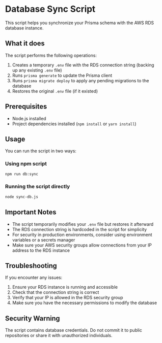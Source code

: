 # Database Sync Script

This script helps you synchronize your Prisma schema with the AWS RDS database instance.

## What it does

The script performs the following operations:

1. Creates a temporary `.env` file with the RDS connection string (backing up any existing `.env` file)
2. Runs `prisma generate` to update the Prisma client
3. Runs `prisma migrate deploy` to apply any pending migrations to the database
4. Restores the original `.env` file (if it existed)

## Prerequisites

- Node.js installed
- Project dependencies installed (`npm install` or `yarn install`)

## Usage

You can run the script in two ways:

### Using npm script

```bash
npm run db:sync
```

### Running the script directly

```bash
node sync-db.js
```

## Important Notes

- The script temporarily modifies your `.env` file but restores it afterward
- The RDS connection string is hardcoded in the script for simplicity
- For security in production environments, consider using environment variables or a secrets manager
- Make sure your AWS security groups allow connections from your IP address to the RDS instance

## Troubleshooting

If you encounter any issues:

1. Ensure your RDS instance is running and accessible
2. Check that the connection string is correct
3. Verify that your IP is allowed in the RDS security group
4. Make sure you have the necessary permissions to modify the database

## Security Warning

The script contains database credentials. Do not commit it to public repositories or share it with unauthorized individuals.
